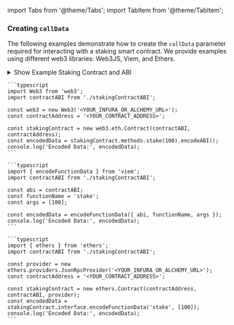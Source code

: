 import Tabs from '@theme/Tabs';
import TabItem from '@theme/TabItem';

### Creating `callData`

The following examples demonstrate how to create the `callData` parameter required for interacting with a staking smart contract. We provide examples using different web3 libraries: Web3JS, Viem, and Ethers.

<details>
  <summary>Show Example Staking Contract and ABI</summary>

  ```solidity
  pragma solidity ^0.8.0;

  contract StakingContract {
      mapping(address => uint256) public stakes;
      uint256 public totalStakes;

      function stake(uint256 amount) public {
          require(amount > 0, "Amount must be greater than zero");
          stakes[msg.sender] += amount;
          totalStakes += amount;
      }

      function withdraw(uint256 amount) public {
          require(amount > 0 && stakes[msg.sender] >= amount, "Invalid amount");
          stakes[msg.sender] -= amount;
          totalStakes -= amount;
      }

      function getStake(address user) public view returns (uint256) {
          return stakes[user];
      }
  }
  ```

  ```json
  {
  "abi": [
    {
      "inputs": [
        {
          "internalType": "uint256",
          "name": "amount",
          "type": "uint256"
        }
      ],
      "name": "stake",
      "outputs": [],
      "stateMutability": "nonpayable",
      "type": "function"
    },
    {
      "inputs": [
        {
          "internalType": "uint256",
          "name": "amount",
          "type": "uint256"
        }
      ],
      "name": "withdraw",
      "outputs": [],
      "stateMutability": "nonpayable",
      "type": "function"
    },
    {
      "inputs": [
        {
          "internalType": "address",
          "name": "user",
          "type": "address"
        }
      ],
      "name": "getStake",
      "outputs": [
        {
          "internalType": "uint256",
          "name": "",
          "type": "uint256"
        }
      ],
      "stateMutability": "view",
      "type": "function"
    }
  ]
}
  ```
</details>

<Tabs queryString="web3-libs">
  <TabItem value="web3js" label="Web3JS" default>

    ```typescript
    import Web3 from 'web3';
    import contractABI from './stakingContractABI';

    const web3 = new Web3('<YOUR_INFURA_OR_ALCHEMY_URL>');
    const contractAddress = '<YOUR_CONTRACT_ADDRESS>';

    const stakingContract = new web3.eth.Contract(contractABI, contractAddress);
    const encodedData = stakingContract.methods.stake(100).encodeABI();
    console.log('Encoded Data:', encodedData);
    ```

  </TabItem>
  <TabItem value="viem" label="Viem">

    ```typescript
    import { encodeFunctionData } from 'viem';
    import contractABI from './stakingContractABI';

    const abi = contractABI;
    const functionName = 'stake';
    const args = [100];

    const encodedData = encodeFunctionData({ abi, functionName, args });
    console.log('Encoded Data:', encodedData);
    ```

  </TabItem>
  <TabItem value="ethers" label="Ethers">

    ```typescript
    import { ethers } from 'ethers';
    import contractABI from './stakingContractABI';

    const provider = new ethers.providers.JsonRpcProvider('<YOUR_INFURA_OR_ALCHEMY_URL>');
    const contractAddress = '<YOUR_CONTRACT_ADDRESS>';

    const stakingContract = new ethers.Contract(contractAddress, contractABI, provider);
    const encodedData = stakingContract.interface.encodeFunctionData('stake', [100]);
    console.log('Encoded Data:', encodedData);
    ```

  </TabItem>
</Tabs>

